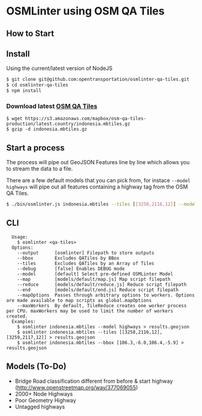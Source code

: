 # OSMLinter using OSM QA Tiles

## How to Start

## Install

Using the current/latest version of NodeJS

```bash
$ git clone git@github.com:opentransportation/osmlinter-qa-tiles.git
$ cd osmlinter-qa-tiles
$ npm install
```

### Download latest [OSM QA Tiles](https://osmlab.github.io/osm-qa-tiles/)

```
$ wget https://s3.amazonaws.com/mapbox/osm-qa-tiles-production/latest.country/indonesia.mbtiles.gz
$ gzip -d indonesia.mbtiles.gz
```

## Start a process

The process will pipe out GeoJSON Features line by line which allows you to stream the data to a file.

There are a few default models that you can pick from, for instace `--model highways` will pipe out all features containing a highway tag from the OSM QA Tiles.

```bash
$ ./bin/osmlinter.js indonesia.mbtiles --tiles [[3258,2116,12]] --model highways > results.geojson
```

## CLI

```
  Usage:
    $ osmlinter <qa-tiles>
  Options:
    --output      [osmlinter] Filepath to store outputs
    --bbox        Excludes QATiles by BBox
    --tiles       Excludes QATiles by an Array of Tiles
    --debug       [false] Enables DEBUG mode
    --model       [default] Select pre-defined OSMLinter Model
    --map         [models/default/map.js] Map script filepath
    --reduce      [models/default/reduce.js] Reduce script filepath
    --end         [models/default/end.js] Reduce script filepath
    --mapOptions  Passes through arbitrary options to workers. Options are made available to map scripts as global.mapOptions
    --maxWorkers  By default, TileReduce creates one worker process per CPU. maxWorkers may be used to limit the number of workers created.
  Examples:
    $ osmlinter indonesia.mbtiles --model highways > results.geojson
    $ osmlinter indonesia.mbtiles --tiles [[3258,2116,12],[3259,2117,12]] > results.geojson
    $ osmlinter indonesia.mbtiles --bbox [106.3,-6.0,106.4,-5.9] > results.geojson
```

## Models (To-Do)

- Bridge Road classification different from before & start highway (http://www.openstreetmap.org/way/377069055)
- 2000+ Node Highways
- Poor Geometry Highway
- Untagged highways
